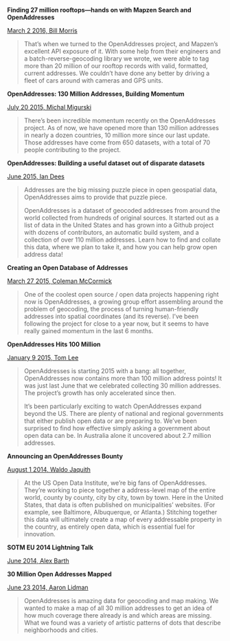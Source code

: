 **Finding 27 million rooftops—hands on with Mapzen Search and OpenAddresses**

[March 2 2016, Bill Morris](http://blog.faraday.io/finding-27-million-addresses-hands-on-with-mapzen-search-and-openaddresses/)

> That’s when we turned to the OpenAddresses project, and Mapzen’s excellent API exposure of it. With some help from their engineers and a batch-reverse-geocoding library we wrote, we were able to tag more than 20 million of our rooftop records with valid, formatted, current addresses. We couldn’t have done any better by driving a fleet of cars around with cameras and GPS units.



**OpenAddresses: 130 Million Addresses, Building Momentum**

[July 20 2015, Michal Migurski](http://www.codeforamerica.org/blog/2015/07/20/openaddresses-130-million-addresses-building-momentum-2/)

> There’s been incredible momentum recently on the OpenAddresses project. As of now, we have opened more than 130 million addresses in nearly a dozen countries, 10 million more since our last update. Those addresses have come from 650 datasets, with a total of 70 people contributing to the project.



**OpenAddresses: Building a useful dataset out of disparate datasets**

[June 2015, Ian Dees](http://stateofthemap.us/openaddresses-building-a-useful-dataset-out-of-disparate-datasets/)

> Addresses are the big missing puzzle piece in open geospatial data, OpenAddresses aims to provide that puzzle piece.
> 
> OpenAddresses is a dataset of geocoded addresses from around the world collected from hundreds of original sources. It started out as a list of data in the United States and has grown into a Github project with dozens of contributors, an automatic build system, and a collection of over 110 million addresses. Learn how to find and collate this data, where we plan to take it, and how you can help grow open address data!



**Creating an Open Database of Addresses**

[March 27 2015, Coleman McCormick](https://medium.com/@colemanm/creating-an-open-database-of-addresses-73a7d0dc24c5)

> One of the coolest open source / open data projects happening right now is OpenAddresses, a growing group effort assembling around the problem of geocoding, the process of turning human-friendly addresses into spatial coordinates (and its reverse). I’ve been following the project for close to a year now, but it seems to have really gained momentum in the last 6 months.



**OpenAddresses Hits 100 Million**

[January 9 2015, Tom Lee](https://www.mapbox.com/blog/openaddresses-100m/)

> OpenAddresses is starting 2015 with a bang: all together, OpenAddresses now contains more than 100 million address points! It was just last June that we celebrated collecting 30 million addresses. The project’s growth has only accelerated since then.
> 
> It’s been particularly exciting to watch OpenAddresses expand beyond the US. There are plenty of national and regional governments that either publish open data or are preparing to. We’ve been surprised to find how effective simply asking a government about open data can be. In Australia alone it uncovered about 2.7 million addresses.



**Announcing an OpenAddresses Bounty**

[August 1 2014, Waldo Jaquith](https://usopendata.org/2014/08/01/openaddresses/)

> At the US Open Data Institute, we’re big fans of OpenAddresses. They’re working to piece together a address-level map of the entire world, county by county, city by city, town by town. Here in the United States, that data is often published on municipalities’ websites. (For example, see Baltimore, Albuquerque, or Atlanta.) Stitching together this data will ultimately create a map of every addressable property in the country, as entirely open data, which is essential fuel for innovation.



**SOTM EU 2014 Lightning Talk**

[June 2014, Alex Barth](https://www.youtube.com/watch?v=lzNRU9vub04&t=9m30s)



**30 Million Open Addresses Mapped**

[June 23 2014, Aaron Lidman](https://www.mapbox.com/blog/30-million-addresses/)

> OpenAddresses is amazing data for geocoding and map making. We wanted to make a map of all 30 million addresses to get an idea of how much coverage there already is and which areas are missing. What we found was a variety of artistic patterns of dots that describe neighborhoods and cities.

